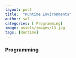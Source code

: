```yaml
---
layout: post
title:  "Runtime Environments"
author: sal
categories: [ Programming]
image: assets/images/13.jpg
tags: [Runtime]
---
```

### Programming
